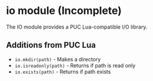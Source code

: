 # io module (Incomplete)
The IO module provides a PUC Lua-compatible I/O library.

## Additions from PUC Lua
* `io.mkdir(path)` - Makes a directory
* `io.isreadonly(path)` - Returns if path is read only
* `io.exists(path)` - Returns if path exists